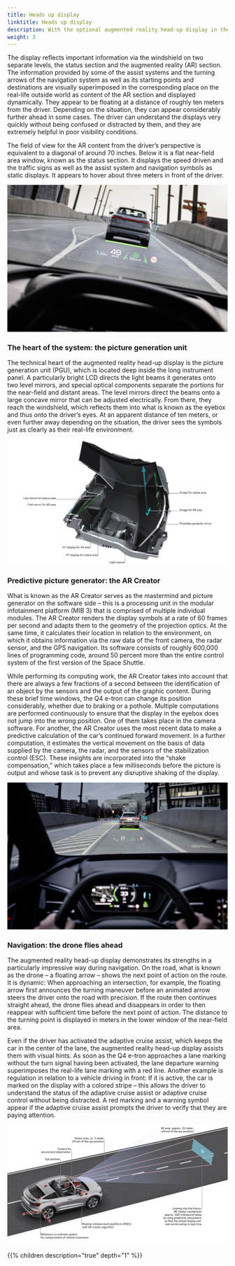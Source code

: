 ```yaml
---
title: Heads up display
linktitle: Heads up display
description: With the optional augmented reality head-up display in the Q4 e-tron and Q4 Sportback e-tron, Audi is taking a huge step forward in display technology.
weight: 3
---
```


 The display reflects important information via the windshield on two separate levels, the status section and the augmented reality (AR) section. The information provided by some of the assist systems and the turning arrows of the navigation system as well as its starting points and destinations are visually superimposed in the corresponding place on the real-life outside world as content of the AR section and displayed dynamically. They appear to be floating at a distance of roughly ten meters from the driver. Depending on the situation, they can appear considerably further ahead in some cases. The driver can understand the displays very quickly without being confused or distracted by them, and they are extremely helpful in poor visibility conditions.

The field of view for the AR content from the driver’s perspective is equivalent to a diagonal of around 70 inches. Below it is a flat near-field area window, known as the status section. It displays the speed driven and the traffic signs as well as the assist system and navigation symbols as static displays. It appears to hover about three meters in front of the driver.

![Headup](headup.jpg "Headup display")

### The heart of the system: the picture generation unit

The technical heart of the augmented reality head-up display is the picture generation unit (PGU), which is located deep inside the long instrument panel. A particularly bright LCD directs the light beams it generates onto two level mirrors, and special optical components separate the portions for the near-field and distant areas. The level mirrors direct the beams onto a large concave mirror that can be adjusted electrically. From there, they reach the windshield, which reflects them into what is known as the eyebox and thus onto the driver’s eyes. At an apparent distance of ten meters, or even further away depending on the situation, the driver sees the symbols just as clearly as their real-life environment.

![Head up unit](headupunit.jpg)

### Predictive picture generator: the AR Creator

What is known as the AR Creator serves as the mastermind and picture generator on the software side – this is a processing unit in the modular infotainment platform (MIB 3) that is comprised of multiple individual modules. The AR Creator renders the display symbols at a rate of 60 frames per second and adapts them to the geometry of the projection optics. At the same time, it calculates their location in relation to the environment, on which it obtains information via the raw data of the front camera, the radar sensor, and the GPS navigation. Its software consists of roughly 600,000 lines of programming code, around 50 percent more than the entire control system of the first version of the Space Shuttle.

While performing its computing work, the AR Creator takes into account that there are always a few fractions of a second between the identification of an object by the sensors and the output of the graphic content. During these brief time windows, the Q4 e-tron can change its position considerably, whether due to braking or a pothole. Multiple computations are performed continuously to ensure that the display in the eyebox does not jump into the wrong position. One of them takes place in the camera software. For another, the AR Creator uses the most recent data to make a predictive calculation of the car’s continued forward movement. In a further computation, it estimates the vertical movement on the basis of data supplied by the camera, the radar, and the sensors of the stabilization control (ESC). These insights are incorporated into the “shake compensation,” which takes place a few milliseconds before the picture is output and whose task is to prevent any disruptive shaking of the display.

![Headup](headup2.jpg "Headup display")

### Navigation: the drone flies ahead

The augmented reality head-up display demonstrates its strengths in a particularly impressive way during navigation. On the road, what is known as the drone – a floating arrow – shows the next point of action on the route. It is dynamic: When approaching an intersection, for example, the floating arrow first announces the turning maneuver before an animated arrow steers the driver onto the road with precision. If the route then continues straight ahead, the drone flies ahead and disappears in order to then reappear with sufficient time before the next point of action. The distance to the turning point is displayed in meters in the lower window of the near-field area.

Even if the driver has activated the adaptive cruise assist, which keeps the car in the center of the lane, the augmented reality head-up display assists them with visual hints. As soon as the Q4 
e-tron approaches a lane marking without the turn signal having been activated, the lane departure warning superimposes the real-life lane marking with a red line. Another example is regulation in relation to a vehicle driving in front: If it is active, the car is marked on the display with a colored stripe – this allows the driver to understand the status of the adaptive cruise assist or adaptive cruise control without being distracted. A red marking and a warning symbol appear if the adaptive cruise assist prompts the driver to verify that they are paying attention.

![Headup](headup3.jpg "Headup display")

{{% children description="true" depth="1" %}}
